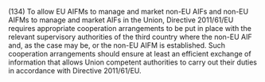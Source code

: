 (134) To allow EU AIFMs to manage and market non-EU AIFs and non-EU AIFMs to manage and market AIFs in the Union, Directive 2011/61/EU requires appropriate cooperation arrangements to be put in place with the relevant supervisory authorities of the third country where the non-EU AIF and, as the case may be, or the non-EU AIFM is established. Such cooperation arrangements should ensure at least an efficient exchange of information that allows Union competent authorities to carry out their duties in accordance with Directive 2011/61/EU.